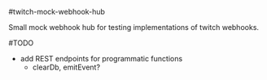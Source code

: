 #twitch-mock-webhook-hub

Small mock webhook hub for testing implementations of twitch webhooks.

#TODO
- add REST endpoints for programmatic functions
    - clearDb, emitEvent?